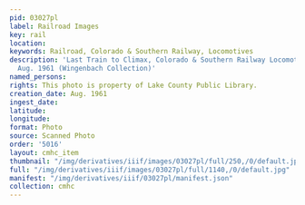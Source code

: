 ```yaml
---
pid: 03027pl
label: Railroad Images
key: rail
location: 
keywords: Railroad, Colorado & Southern Railway, Locomotives
description: 'Last Train to Climax, Colorado & Southern Railway Locomotive #641 in
  Aug. 1961 (Wingenbach Collection)'
named_persons: 
rights: This photo is property of Lake County Public Library.
creation_date: Aug. 1961
ingest_date: 
latitude: 
longitude: 
format: Photo
source: Scanned Photo
order: '5016'
layout: cmhc_item
thumbnail: "/img/derivatives/iiif/images/03027pl/full/250,/0/default.jpg"
full: "/img/derivatives/iiif/images/03027pl/full/1140,/0/default.jpg"
manifest: "/img/derivatives/iiif/03027pl/manifest.json"
collection: cmhc
---
```

